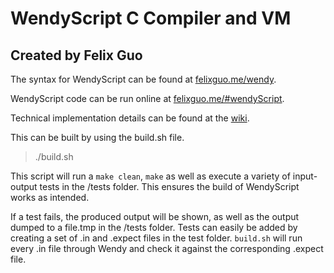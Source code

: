# WendyScript C Compiler and VM
## Created by Felix Guo

The syntax for WendyScript can be found at [felixguo.me/wendy](http://felixguo.me/wendy).

WendyScript code can be run online at [felixguo.me/#wendyScript](http://felixguo.me/#wendyScript).

Technical implementation details can be found at the [wiki](https://github.com/fg123/wendy/wiki).

This can be built by using the build.sh file.

> ./build.sh

This script will run a `make clean`, `make` as well as execute a variety of input-output tests in the /tests folder.
This ensures the build of WendyScript works as intended.

If a test fails, the produced output will be shown, as well as the output dumped to a file.tmp in the /tests folder. Tests can easily be added by creating a set of .in and .expect files in the test folder. `build.sh` will run every .in file through Wendy and check it against the corresponding .expect file.
